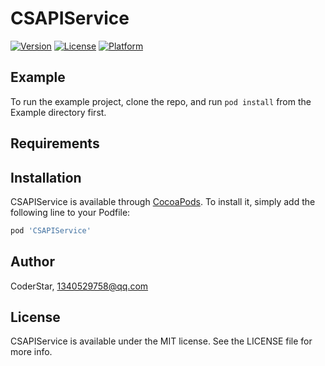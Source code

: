 # CSAPIService

[![Version](https://img.shields.io/cocoapods/v/CSAPIService.svg?style=flat)](https://cocoapods.org/pods/CSAPIService)
[![License](https://img.shields.io/cocoapods/l/CSAPIService.svg?style=flat)](https://cocoapods.org/pods/CSAPIService)
[![Platform](https://img.shields.io/cocoapods/p/CSAPIService.svg?style=flat)](https://cocoapods.org/pods/CSAPIService)

## Example

To run the example project, clone the repo, and run `pod install` from the Example directory first.

## Requirements

## Installation

CSAPIService is available through [CocoaPods](https://cocoapods.org). To install
it, simply add the following line to your Podfile:

```ruby
pod 'CSAPIService'
```

## Author

CoderStar, 1340529758@qq.com

## License

CSAPIService is available under the MIT license. See the LICENSE file for more info.
